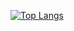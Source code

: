 [![Top Langs](https://github-readme-stats.vercel.app/api/top-langs/?username=YoshikawaMei&layout=compact&theme=cabalt
)](https://github.com/anuraghazra/github-readme-stats)
